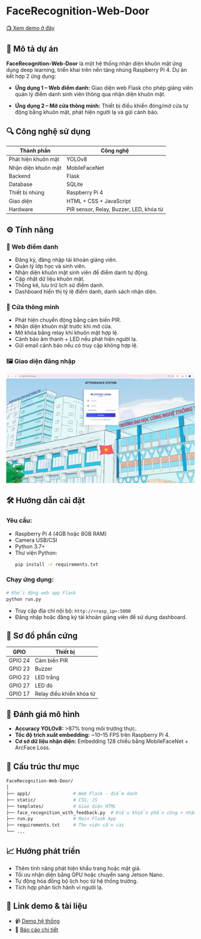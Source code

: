 
# FaceRecognition-Web-Door

[📺 Xem demo ở đây](https://www.youtube.com/watch?v=YEjlg2-8C68)

## 🧠 Mô tả dự án

**FaceRecognition-Web-Door** là một hệ thống nhận diện khuôn mặt ứng dụng deep learning, triển khai trên nền tảng nhúng Raspberry Pi 4. Dự án kết hợp 2 ứng dụng:

- **Ứng dụng 1 – Web điểm danh:** Giao diện web Flask cho phép giảng viên quản lý điểm danh sinh viên thông qua nhận diện khuôn mặt.


- **Ứng dụng 2 – Mở cửa thông minh:** Thiết bị điều khiển đóng/mở cửa tự động bằng khuôn mặt, phát hiện người lạ và gửi cảnh báo.

## 🔍 Công nghệ sử dụng

| Thành phần | Công nghệ |
|-----------|-----------|
| Phát hiện khuôn mặt | YOLOv8 |
| Nhận diện khuôn mặt | MobileFaceNet |
| Backend | Flask |
| Database | SQLite |
| Thiết bị nhúng | Raspberry Pi 4 |
| Giao diện | HTML + CSS + JavaScript |
| Hardware | PIR sensor, Relay, Buzzer, LED, khóa từ |

## ⚙️ Tính năng

### 📌 Web điểm danh
- Đăng ký, đăng nhập tài khoản giảng viên.
- Quản lý lớp học và sinh viên.
- Nhận diện khuôn mặt sinh viên để điểm danh tự động.
- Cập nhật dữ liệu khuôn mặt.
- Thống kê, lưu trữ lịch sử điểm danh.
- Dashboard hiển thị tỷ lệ điểm danh, danh sách nhận diện.

### 🔐 Cửa thông minh
- Phát hiện chuyển động bằng cảm biến PIR.
- Nhận diện khuôn mặt trước khi mở cửa.
- Mở khóa bằng relay khi khuôn mặt hợp lệ.
- Cảnh báo âm thanh + LED nếu phát hiện người lạ.
- Gửi email cảnh báo nếu có truy cập không hợp lệ.

### 🖼️ Giao diện đăng nhập

![Login Interface](login.png)


## 🛠️ Hướng dẫn cài đặt

### Yêu cầu:
- Raspberry Pi 4 (4GB hoặc 8GB RAM)
- Camera USB/CSI
- Python 3.7+
- Thư viện Python:
  ```bash
  pip install -r requirements.txt
  ```

### Chạy ứng dụng:
```bash
# Khởi động web app Flask
python run.py
```

- Truy cập địa chỉ nội bộ: `http://<rasp_ip>:5000`
- Đăng nhập hoặc đăng ký tài khoản giảng viên để sử dụng dashboard.

## 🔌 Sơ đồ phần cứng

| GPIO | Thiết bị |
|------|----------|
| GPIO 24 | Cảm biến PIR |
| GPIO 23 | Buzzer |
| GPIO 22 | LED trắng |
| GPIO 27 | LED đỏ |
| GPIO 17 | Relay điều khiển khóa từ |

## 🧪 Đánh giá mô hình

- **Accuracy YOLOv8:** >87% trong môi trường thực.
- **Tốc độ trích xuất embedding:** ~10–15 FPS trên Raspberry Pi 4.
- **Cơ sở dữ liệu nhận diện:** Embedding 128 chiều bằng MobileFaceNet + ArcFace Loss.

## 🧱 Cấu trúc thư mục

```bash
FaceRecognition-Web-Door/
│
├── app1/                # Web Flask - điểm danh
├── static/              # CSS, JS
├── templates/           # Giao diện HTML
├── face_recognition_with_feedback.py  # Điều khiển phần cứng + nhận diện mở cửa
├── run.py               # Main Flask App
├── requirements.txt     # Thư viện cần cài
└── ...
```

## 📈 Hướng phát triển
- Thêm tính năng phát hiện khẩu trang hoặc mặt giả.
- Tối ưu nhận diện bằng GPU hoặc chuyển sang Jetson Nano.
- Tự động hóa đồng bộ lịch học từ hệ thống trường.
- Tích hợp phân tích hành vi người lạ.


## 🔗 Link demo & tài liệu
- 📹 [Demo hệ thống](https://drive.google.com/drive/folders/1uzMyPyNPbreyRnMfIy9W09ZUboi8NxAS?usp=sharing)
- 📄 [Báo cáo chi tiết](https://drive.google.com/drive/folders/1uzMyPyNPbreyRnMfIy9W09ZUboi8NxAS?usp=sharing)
